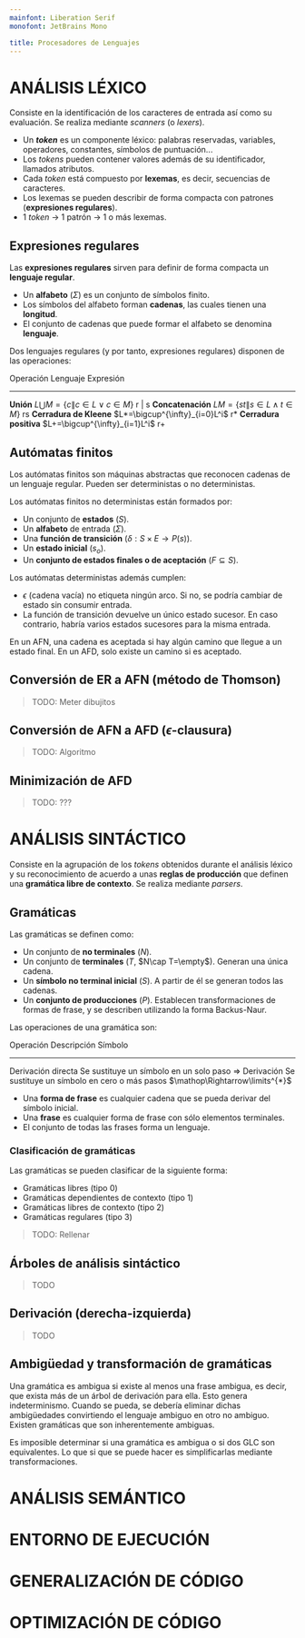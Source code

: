 ```yaml
---
mainfont: Liberation Serif
monofont: JetBrains Mono

title: Procesadores de Lenguajes
---
```


# ANÁLISIS LÉXICO

Consiste en la identificación de los caracteres de entrada así como su evaluación. Se realiza mediante *scanners* (o *lexers*).

- Un ***token*** es un componente léxico: palabras reservadas, variables, operadores, constantes, símbolos de puntuación...
- Los *tokens* pueden contener valores además de su identificador, llamados atributos.
- Cada *token* está compuesto por **lexemas**, es decir, secuencias de caracteres.
- Los lexemas se pueden describir de forma compacta con patrones (**expresiones regulares**).
- 1 *token* $\rightarrow$ 1 patrón $\rightarrow$ 1 o más lexemas.

## Expresiones regulares

Las **expresiones regulares** sirven para definir de forma compacta un **lenguaje regular**.

- Un **alfabeto** ($\Sigma$) es un conjunto de símbolos finito.
- Los símbolos del alfabeto forman **cadenas**, las cuales tienen una **longitud**.
- El conjunto de cadenas que puede formar el alfabeto se denomina **lenguaje**.

Dos lenguajes regulares (y por tanto, expresiones regulares) disponen de las operaciones:

Operación               Lenguaje                              Expresión
----------------------- ------------------------------------- ---------
**Unión**               $L\bigcup M=\{c\|c\in L\lor c\in M\}$ r \| s
**Concatenación**       $LM=\{st\|s\in L\land t\in M\}$       rs
**Cerradura de Kleene** $L*=\bigcup^{\infty}_{i=0}L^i$        r*
**Cerradura positiva**  $L+=\bigcup^{\infty}_{i=1}L^i$        r+

## Autómatas finitos

Los autómatas finitos son máquinas abstractas que reconocen cadenas de un lenguaje regular. Pueden ser deterministas o no deterministas.

Los autómatas finitos no deterministas están formados por:

- Un conjunto de **estados** ($S$).
- Un **alfabeto** de entrada ($\Sigma$).
- Una **función de transición** ($\delta:S\times E \rightarrow P(s)$).
- Un **estado inicial** ($s_o$).
- Un **conjunto de estados finales o de aceptación** ($F \subseteq S$).

Los autómatas deterministas además cumplen:

- $\epsilon$ (cadena vacía) no etiqueta ningún arco. Si no, se podría cambiar de estado sin consumir entrada.
- La función de transición devuelve un único estado sucesor. En caso contrario, habría varios estados sucesores para la misma entrada.

En un AFN, una cadena es aceptada si hay algún camino que llegue a un estado final. En un AFD, solo existe un camino si es aceptado.

## Conversión de ER a AFN (método de Thomson)

> TODO: Meter dibujitos

## Conversión de AFN a AFD ($\epsilon$-clausura)

> TODO: Algoritmo

## Minimización de AFD

> TODO: ???

# ANÁLISIS SINTÁCTICO

Consiste en la agrupación de los *tokens* obtenidos durante el análisis léxico y su reconocimiento de acuerdo a unas **reglas de producción** que definen una **gramática libre de contexto**. Se realiza mediante *parsers*.

## Gramáticas

Las gramáticas se definen como:

- Un conjunto de **no terminales** ($N$).
- Un conjunto de **terminales** ($T$, $N\cap T=\empty$). Generan una única cadena.
- Un **símbolo no terminal inicial** ($S$). A partir de él se generan todos las cadenas.
- Un **conjunto de producciones** ($P$). Establecen transformaciones de formas de frase, y se describen utilizando la forma Backus-Naur.

Las operaciones de una gramática son:

Operación          Descripción                                 Símbolo
------------------ ------------------------------------------- -------------
Derivación directa Se sustituye un símbolo en un solo paso     $\Rightarrow$
Derivación         Se sustituye un símbolo en cero o más pasos $\mathop\Rightarrow\limits^{*}$

- Una **forma de frase**  es cualquier cadena que se pueda derivar del símbolo inicial.
- Una **frase** es cualquier forma de frase con sólo elementos terminales.
- El conjunto de todas las frases forma un lenguaje.

### Clasificación de gramáticas

Las gramáticas se pueden clasificar de la siguiente forma:

- Gramáticas libres (tipo 0)
- Gramáticas dependientes de contexto (tipo 1)
- Gramáticas libres de contexto (tipo 2)
- Gramáticas regulares (tipo 3)

> TODO: Rellenar

## Árboles de análisis sintáctico

> TODO

## Derivación (derecha-izquierda)

> TODO

## Ambigüedad y transformación de gramáticas

Una gramática es ambigua si existe al menos una frase ambigua, es decir, que exista más de un árbol de derivación para ella. Esto genera indeterminismo. Cuando se pueda, se debería eliminar dichas ambigüedades convirtiendo el lenguaje ambiguo en otro no ambiguo. Existen gramáticas que son inherentemente ambiguas.

Es imposible determinar si una gramática es ambigua o si dos GLC son equivalentes. Lo que si que se puede hacer es simplificarlas mediante transformaciones.

# ANÁLISIS SEMÁNTICO

# ENTORNO DE EJECUCIÓN

# GENERALIZACIÓN DE CÓDIGO

# OPTIMIZACIÓN DE CÓDIGO